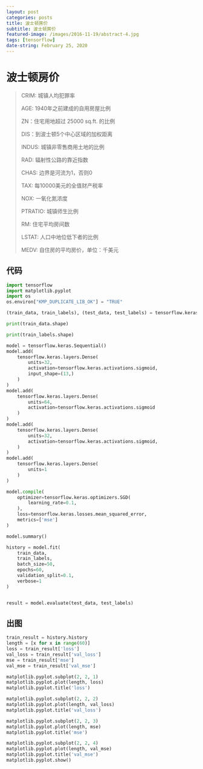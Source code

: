 ```yaml
---
layout: post
categories: posts
title: 波士顿房价
subtitle: 波士顿房价
featured-image: /images/2016-11-19/abstract-4.jpg
tags: [tensorflow]
date-string: February 25, 2020
---
```


# 波士顿房价

> CRIM: 城镇人均犯罪率
> 
> AGE: 1940年之前建成的自用房屋比例
> 
> ZN：住宅用地超过 25000 sq.ft. 的比例
> 
> DIS：到波士顿5个中心区域的加权距离
> 
> INDUS: 城镇非零售商用土地的比例
> 
> RAD: 辐射性公路的靠近指数
> 
> CHAS: 边界是河流为1，否则0
> 
> TAX: 每10000美元的全值财产税率
> 
> NOX: 一氧化氮浓度
> 
> PTRATIO: 城镇师生比例
> 
> RM: 住宅平均房间数
> 
> LSTAT: 人口中地位低下者的比例
> 
> MEDV: 自住房的平均房价，单位：千美元

## 代码

```python
import tensorflow
import matplotlib.pyplot
import os
os.environ["KMP_DUPLICATE_LIB_OK"] = "TRUE"

(train_data, train_labels), (test_data, test_labels) = tensorflow.keras.datasets.boston_housing.load_data()

print(train_data.shape)

print(train_labels.shape)

model = tensorflow.keras.Sequential()
model.add(
    tensorflow.keras.layers.Dense(
        units=32,
        activation=tensorflow.keras.activations.sigmoid,
        input_shape=(13,)
    )
)
model.add(
    tensorflow.keras.layers.Dense(
        units=64,
        activation=tensorflow.keras.activations.sigmoid
    )
)
model.add(
    tensorflow.keras.layers.Dense(
        units=32,
        activation=tensorflow.keras.activations.sigmoid,
    )
)
model.add(
    tensorflow.keras.layers.Dense(
        units=1
    )
)

model.compile(
    optimizer=tensorflow.keras.optimizers.SGD(
        learning_rate=0.1,
    ),
    loss=tensorflow.keras.losses.mean_squared_error,
    metrics=['mse']
)

model.summary()

history = model.fit(
    train_data,
    train_labels,
    batch_size=50,
    epochs=60,
    validation_split=0.1,
    verbose=1
)


result = model.evaluate(test_data, test_labels)

```

## 出图

```python
train_result = history.history
length = [x for x in range(60)]
loss = train_result['loss']
val_loss = train_result['val_loss']
mse = train_result['mse']
val_mse = train_result['val_mse']

matplotlib.pyplot.subplot(2, 2, 1)
matplotlib.pyplot.plot(length, loss)
matplotlib.pyplot.title('loss')

matplotlib.pyplot.subplot(2, 2, 2)
matplotlib.pyplot.plot(length, val_loss)
matplotlib.pyplot.title('val_loss')

matplotlib.pyplot.subplot(2, 2, 3)
matplotlib.pyplot.plot(length, mse)
matplotlib.pyplot.title('mse')

matplotlib.pyplot.subplot(2, 2, 4)
matplotlib.pyplot.plot(length, val_mse)
matplotlib.pyplot.title('val_mse')
matplotlib.pyplot.show()
```